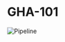 # GHA-101

![Pipeline](https://github.com/MykytaKostiuk/GHA-101/actions/workflows/pipeline.yml/badge.svg)